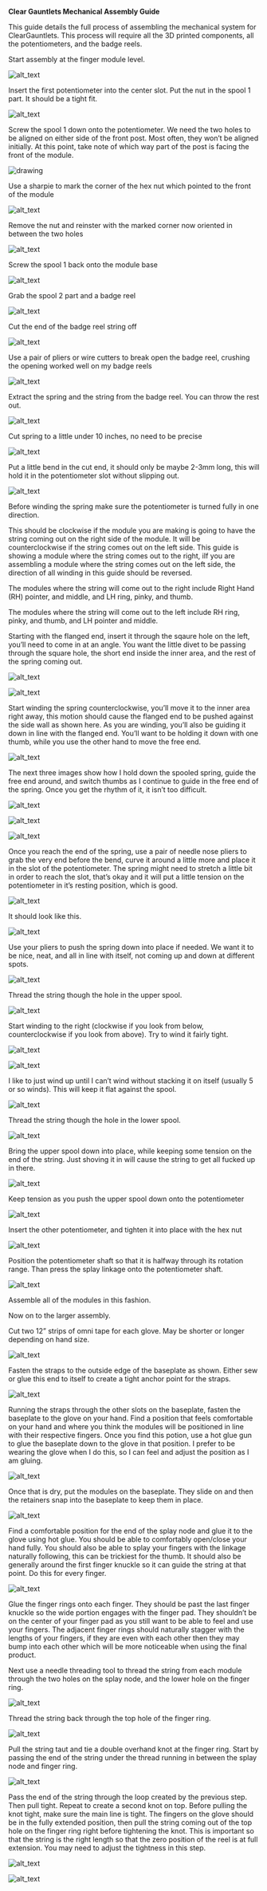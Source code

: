 **Clear Gauntlets Mechanical Assembly Guide**

This guide details the full process of assembling the mechanical system for ClearGauntlets.  This process will require all the 3D printed components, all the potentiometers, and the badge reels.

Start assembly at the finger module level.  

![alt_text](images/mechanical/image1.jpg "image_tooltip")

Insert the first potentiometer into the center slot.  Put the nut in the spool 1 part.  It should be a tight fit.

![alt_text](images/mechanical/image2.jpg "image_tooltip")

Screw the spool 1 down onto the potentiometer.  We need the two holes to be aligned on either side of the front post.  Most often, they won’t be aligned initially.  At this point, take note of which way part of the post is facing the front of the module.

![drawing](https://docs.google.com/drawings/d/12345/export/png)

Use a sharpie to mark the corner of the hex nut which pointed to the front of the module

![alt_text](images/mechanical/image3.jpg "image_tooltip")


Remove the nut and reinster with the marked corner now oriented in between the two holes

![alt_text](images/mechanical/image4.jpg "image_tooltip")

Screw the spool 1 back onto the module base

![alt_text](images/mechanical/image5.jpg "image_tooltip")

Grab the spool 2 part and a badge reel

![alt_text](images/mechanical/image6.jpg "image_tooltip")

Cut the end of the badge reel string off

![alt_text](images/mechanical/image7.jpg "image_tooltip")

Use a pair of pliers or wire cutters to break open the badge reel, crushing the opening worked well on my badge reels

![alt_text](images/mechanical/image8.jpg "image_tooltip")

Extract the spring and the string from the badge reel.  You can throw the rest out.

![alt_text](images/mechanical/image9.jpg "image_tooltip")

Cut spring to a little under 10 inches, no need to be precise

![alt_text](images/mechanical/image10.jpg "image_tooltip")

Put a little bend in the cut end, it should only be maybe 2-3mm long, this will hold it in the potentiometer slot without slipping out.

![alt_text](images/mechanical/image11.jpg "image_tooltip")

Before winding the spring make sure the potentiometer is turned fully in one direction.

This should be clockwise if the module you are making is going to have the string coming out on the right side of the module. It will be counterclockwise if the string comes out on the left side.  This guide is showing a module where the string comes out to the right, iIf you are assembling a module where the string comes out on the left side, the direction of all winding in this guide should be reversed.

The modules where the string will come out to the right include Right Hand (RH) pointer, and middle, and LH ring, pinky, and thumb.

The modules where the string will come out to the left include RH ring, pinky, and thumb, and LH pointer and middle.

Starting with the flanged end, insert it through the sqaure hole on the left, you’ll need to come in at an angle.  You want the little divet to be passing through the square hole, the short end inside the inner area, and the rest of the spring coming out.

![alt_text](images/mechanical/image12.jpg "image_tooltip")

![alt_text](images/mechanical/image13.jpg "image_tooltip")


Start winding the spring counterclockwise, you’ll move it to the inner area right away, this motion should cause the flanged end to be pushed against the side wall as shown here.  As you are winding, you’ll also be guiding it down in line with the flanged end.  You’ll want to be holding it down with one thumb, while you use the other hand to move the free end.

![alt_text](images/mechanical/image14.jpg "image_tooltip")


The next three images show how I hold down the spooled spring, guide the free end around, and switch thumbs as I continue to guide in the free end of the spring.  Once you get the rhythm of it, it isn’t too difficult.

![alt_text](images/mechanical/image15.jpg "image_tooltip")

![alt_text](images/mechanical/image16.jpg "image_tooltip")

![alt_text](images/mechanical/image17.jpg "image_tooltip")


Once you reach the end of the spring, use a pair of needle nose pliers to grab the very end before the bend, curve it around a little more and place it in the slot of the potentiometer.  The spring might need to stretch a little bit in order to reach the slot, that’s okay and it will put a little tension on the potentiometer in it’s resting position, which is good.

![alt_text](images/mechanical/image18.jpg "image_tooltip")


It should look like this.

![alt_text](images/mechanical/image19.jpg "image_tooltip")


Use your pliers to push the spring down into place if needed.  We want it to be nice, neat, and all in line with itself, not coming up and down at different spots.

![alt_text](images/mechanical/image20.jpg "image_tooltip")


Thread the string though the hole in the upper spool.

![alt_text](images/mechanical/image21.jpg "image_tooltip")


Start winding to the right (clockwise if you look from below, counterclockwise if you look from above). Try to wind it fairly tight.

![alt_text](images/mechanical/image22.jpg "image_tooltip")

![alt_text](images/mechanical/image23.jpg "image_tooltip")


I like to just wind up until I can’t wind without stacking it on itself (usually 5 or so winds).  This will keep it flat against the spool.

![alt_text](images/mechanical/image24.jpg "image_tooltip")


Thread the string though the hole in the lower spool.

![alt_text](images/mechanical/image25.jpg "image_tooltip")


Bring the upper spool down into place, while keeping some tension on the end of the string.  Just shoving it in will cause the string to get all fucked up in there.

![alt_text](images/mechanical/image26.jpg "image_tooltip")


Keep tension as you push the upper spool down onto the potentiometer

![alt_text](images/mechanical/image27.jpg "image_tooltip")


Insert the other potentiometer, and tighten it into place with the hex nut

![alt_text](images/mechanical/image28.jpg "image_tooltip")


Position the potentiometer shaft so that it is halfway through its rotation range.  Than press the splay linkage onto the potentiometer shaft.

![alt_text](images/mechanical/image29.jpg "image_tooltip")


Assemble all of the modules in this fashion.

Now on to the larger assembly.

Cut two 12” strips of omni tape for each glove.  May be shorter or longer depending on hand size.

![alt_text](images/mechanical/image30.jpg "image_tooltip")


Fasten the straps to the outside edge of the baseplate as shown.  Either sew or glue this end to itself to create a tight anchor point for the straps.

![alt_text](images/mechanical/image31.jpg "image_tooltip")


Running the straps through the other slots on the baseplate, fasten the baseplate to the glove on your hand.  Find a position that feels comfortable on your hand and where you think the modules will be positioned in line with their respective fingers.  Once you find this potion, use a hot glue gun to glue the baseplate down to the glove in that position.  I prefer to be wearing the glove when I do this, so I can feel and adjust the position as I am gluing.  

![alt_text](images/mechanical/image32.jpg "image_tooltip")


Once that is dry, put the modules on the baseplate.  They slide on and then the retainers snap into the baseplate to keep them in place.


![alt_text](images/mechanical/image33.jpg "image_tooltip")


Find a comfortable position for the end of the splay node and glue it to the glove using hot glue.  You should be able to comfortably open/close your hand fully. You should also be able to splay your fingers with the linkage naturally following, this can be trickiest for the thumb.   It should also be generally around the first finger knuckle so it can guide the string at that point.  Do this for every finger.

![alt_text](images/mechanical/image34.jpg "image_tooltip")

Glue the finger rings onto each finger.  They should be past the last finger knuckle so the wide portion engages with the finger pad.  They shouldn’t be on the center of your finger pad as you still want to be able to feel and use your fingers.  The adjacent finger rings should naturally stagger with the lengths of your fingers, if they are even with each other then they may bump into each other which will be more noticeable when using the final product.

Next use a needle threading tool to thread the string from each module through the two holes on the splay node, and the lower hole on the finger ring.

![alt_text](images/mechanical/image35.jpg "image_tooltip")


Thread the string back through the top hole of the finger ring.

![alt_text](images/mechanical/image36.jpg "image_tooltip")


Pull the string taut and tie a double overhand knot at the finger ring.  Start by passing the end of the string under the thread running in between the splay node and finger ring.

![alt_text](images/mechanical/image37.jpg "image_tooltip")

Pass the end of the string through the loop created by the previous step.  Then pull tight.  Repeat to create a second knot on top.  Before pulling the knot tight, make sure the main line is tight.  The fingers on the glove should be in the  fully extended position, then pull the string coming out of the top hole on the finger ring right before tightening the knot.  This is important so that the string is the right length so that the zero position of the reel is at full extension.  You may need to adjust the tightness in this step.

![alt_text](images/mechanical/image38.jpg "image_tooltip")

![alt_text](images/mechanical/image39.jpg "image_tooltip")


